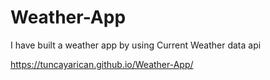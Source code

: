 # Weather-App

I have built a weather app by using Current Weather data api

https://tuncayarican.github.io/Weather-App/
